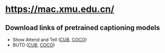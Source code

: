 # https://mac.xmu.edu.cn/ #
## Download links of pretrained captioning models ##
- Show Attend and Tell ([CUB](https://mac.xmu.edu.cn/), [COCO](https://mac.xmu.edu.cn/))
- BUTD ([CUB](https://mac.xmu.edu.cn/), [COCO](https://mac.xmu.edu.cn/))

